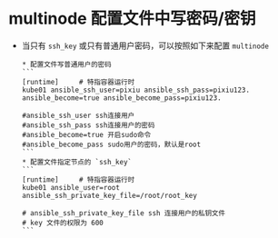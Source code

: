 # multinode 配置文件中写密码/密钥
- 当只有 `ssh_key` 或只有普通用户密码，可以按照如下来配置 `multinode`

      * 配置文件写普通用户的密码
      ```
      [runtime]     # 特指容器运行时
      kube01 ansible_ssh_user=pixiu ansible_ssh_pass=pixiu123. ansible_become=true ansible_become_pass=pixiu123.

      #ansible_ssh_user ssh连接用户
      #ansible_ssh_pass ssh连接用户的密码
      #ansible_become=true 开启sudo命令
      #ansible_become_pass sudo用户的密码，默认是root
      ```
      * 配置文件指定节点的 `ssh_key`
      ```
      [runtime]     # 特指容器运行时
      kube01 ansible_user=root ansible_ssh_private_key_file=/root/root_key

      # ansible_ssh_private_key_file ssh 连接用户的私钥文件
      # key 文件的权限为 600
      ```
